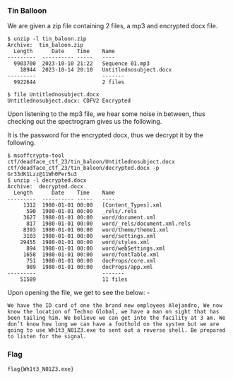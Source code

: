 ### Tin Balloon

We are given a zip file containing 2 files, a mp3 and encrypted docx file.

```
$ unzip -l tin_baloon.zip 
Archive:  tin_baloon.zip
  Length      Date    Time    Name
---------  ---------- -----   ----
  9903700  2023-10-10 21:22   Sequence 01.mp3
    18944  2023-10-14 20:10   Untitlednosubject.docx
---------                     -------
  9922644                     2 files

$ file Untitlednosubject.docx 
Untitlednosubject.docx: CDFV2 Encrypted
```

Upon listening to the mp3 file, we hear some noise in between, thus checking out the spectrogram gives us the following.

It is the password for the encrypted docx, thus we decrypt it by the following.

```
$ msoffcrypto-tool ctf/deadface_ctf_23/tin_baloon/Untitlednosubject.docx ctf/deadface_ctf_23/tin_baloon/decrypted.docx -p Gr33dK1Lzz@11Wh0Per5u3
$ unzip -l decrypted.docx 
Archive:  decrypted.docx
  Length      Date    Time    Name
---------  ---------- -----   ----
     1312  1980-01-01 00:00   [Content_Types].xml
      590  1980-01-01 00:00   _rels/.rels
     3627  1980-01-01 00:00   word/document.xml
      817  1980-01-01 00:00   word/_rels/document.xml.rels
     8393  1980-01-01 00:00   word/theme/theme1.xml
     3103  1980-01-01 00:00   word/settings.xml
    29455  1980-01-01 00:00   word/styles.xml
      894  1980-01-01 00:00   word/webSettings.xml
     1658  1980-01-01 00:00   word/fontTable.xml
      751  1980-01-01 00:00   docProps/core.xml
      989  1980-01-01 00:00   docProps/app.xml
---------                     -------
    51589                     11 files
```

Upon opening the file, we get to see the below: -
```
We have the ID card of one the brand new employees Alejandro, We now know the location of Techno Global, we have a man on sight that has been tailing him. We believe we can get into the facility at 3 am. We don’t know how long we can have a foothold on the system but we are going to use Wh1t3_N01Z3.exe to sent out a reverse shell. Be prepared to listen for the signal.
```

### Flag
`flag{Wh1t3_N01Z3.exe}`
